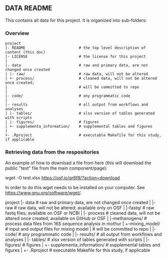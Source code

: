 ## DATA README

This contains all data for this project. It is organized into sub-folders:

### Overview


	project
	|- README                        # the top level description of content (this doc)
	|- LICENSE                       # the license for this project
	|
	|- data                          # raw and primary data, are not changed once created
	| |- raw/                        # raw data, will not be altered
	| +- process/                    # cleaned data, will not be altered once created;
	|                                # will be committed to repo
	|
	|- code/                         # any programmatic code
	|
	|- results                       # all output from workflows and analyses
	| |- tables/                     # xlsx version of tables generated with scripts
	| |- figures/                    # figures
	| +- supplementa_information/    # supplemental tables and figures
	|
	+- .Rproject                     # executable Makefile for this study, if applicable


### Retrieving data from the respositories
An example of how to download a file from here (this will download the public "test" file from the main component/page):

wget -O test.xlsx https://osf.io/qr6f8/?action=download

In order to do this wget needs to be installed on your computer. See https://www.gnu.org/software/wget/. 



project
	|- data                          # raw and primary data, are not changed once created
	| |- raw                         # raw data, will not be altered; available only on OSF
	|   |-fastq/                     # raw fastq files; available on OSF or NCBI
	| |- process                     # cleaned data, will not be altered once created; available on GitHub or OSF
	|   |-methanogens/               # process data files from 16S sequence analysis in mothur
	|   +-mixing_model/              # input and output files for mixing model
	|                                # will be committed to repo
	|
	|- code/                         # any programmatic code
	|
	|- results/                      # all output from workflows and analyses
	| |- tables/                     # xlsx version of tables generated with scripts
	| |- figures/                    # figures
	| +- supplementa_information/    # supplemental tables and figures
	|
	+- .Rproject                     # executable Makefile for this study, if applicable
